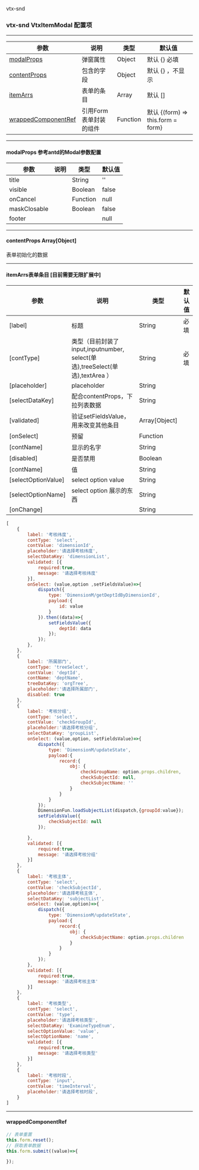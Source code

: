 vtx-snd

### vtx-snd VtxItemModal 配置项

---

| **参数**                          | **说明**                            | **类型** | **默认值**         |
| --------------------------------- | ---------------------------------- | -------- | ------------------ |
| [modalProps](#modalProps)         | 弹窗属性                            | Object   | 默认 {} 必填 |
| [contentProps](#contentProps)     | 包含的字段    | Object   | 默认 {} ，不显示 |
| [itemArrs](#itemArrs) | 表单的条目                             | Array     | 默认 []  |
| [wrappedComponentRef](#wrappedComponentRef) | 引用Form表单封装的组件                             | Function   | 默认 {(form) => this.form = form} |
---

#### <span id='modalProps'>modalProps</span> 参考antd的Modal参数配置

| **参数**         | **说明**                                                    | **类型**      | **默认值** |
| ---------------- | -----------------------------------------------------------|---------------| --------------- |
| title           |                                                             |   String  |   ''     |
| visible         |                                                             |   Boolean |   false      |
| onCancel        |                                                             |   Function  |   null     |
| maskClosable    |                                                             | Boolean    |   false     |
| footer          |                                                             |            |   null      |

---

#### <span id='contentProps'>contentProps</span>  Array[Object]
表单初始化的数据

---

#### <span id='itemArrs'>itemArrs</span>表单条目 [目前需要无限扩展中]
| **参数**                                    | **说明**                         | **类型**      | **默认值** |
| ------------------------------------------- | -------------------------------- | ------------- | ---------- |
| [label]          | 标题 | String | 必填       |
| [contType]       | 类型（目前封装了input,inputnumber, select(单选),treeSelect(单选),textArea ）     |String | 必填       |
| [placeholder]       |   placeholder   |String |        |
| [selectDataKey]       |   配合contentProps，下拉列表数据   |String |        |
| [validated]       |  验证setFieldsValue，用来改变其他条目  |Array[Object] |        |
| [onSelect]       |   预留   |Function |        |
| [contName]       |   显示的名字   |String |        |
| [disabled]       |   是否禁用   |Boolean |        |
| [contName]       |   值   |String |        |
| [selectOptionValue]       |   select option value   |String |        |
| [selectOptionName]       |   select option 展示的东西   |String |        |
| [onChange]       |      |String |        |



```javascript
[
    {
        label: '考核纬度',
        contType: 'select',
        contValue: 'dimensionId',
        placeholder:'请选择考核纬度',
        selectDataKey: 'dimensionList',
        validated: [{
            required:true,
            message: '请选择考核纬度'
        }],
        onSelect: (value,option ,setFieldsValue)=>{
            dispatch({
                type: 'DimensionM/getDeptIdByDimensionId',
                payload:{
                    id: value
                }
            }).then((data)=>{
                setFieldsValue({
                    deptId: data
                });
            });
        },
    },
    {
        label: '所属部门',
        contType: 'treeSelect',
        contValue: 'deptId',
        contName: 'deptName',
        treeDataKey: 'orgTree',
        placeholder:'请选择所属部门',
        disabled: true
    },
    {
        label: '考核分组',
        contType: 'select',
        contValue: 'checkGroupId',
        placeholder:'请选择考核分组',
        selectDataKey: 'groupList',
        onSelect: (value,option, setFieldsValue)=>{
            dispatch({
                type: 'DimensionM/updateState',
                payload:{
                    record:{
                        obj: {
                            checkGroupName: option.props.children,
                            checkSubjectId: null,
                            checkSubjectName: ''
                        }
                    }
                }
            });
            DimensionFun.loadSubjectList(dispatch,{groupId:value});
            setFieldsValue({
                checkSubjectId: null
            });

        },
        validated: [{
            required:true,
            message: '请选择考核分组'
        }]
    },
    {
        label: '考核主体',
        contType: 'select',
        contValue: 'checkSubjectId',
        placeholder:'请选择考核主体',
        selectDataKey: 'subjectList',
        onSelect: (value,option)=>{
            dispatch({
                type: 'DimensionM/updateState',
                payload:{
                    record:{
                        obj: {
                            checkSubjectName: option.props.children
                        }
                    }
                }
            });
        },
        validated: [{
            required:true,
            message: '请选择考核主体'
        }]
    },
    {
        label: '考核类型',
        contType: 'select',
        contValue: 'type',
        placeholder:'请选择考核类型',
        selectDataKey: 'ExamineTypeEnum',
        selectOptionValue: 'value',
        selectOptionName: 'name',
        validated: [{
            required:true,
            message: '请选择考核类型'
        }]
    },
    {
        label: '考核时段',
        contType: 'input',
        contValue: 'timeInterval',
        placeholder:'请选择考核时段',
    }
]
```
---

#### <span id='onchange'>wrappedComponentRef</span>


```javascript
// 表单重置
this.form.reset();
// 获取表单数据
this.form.submit((value)=>{

});
```
